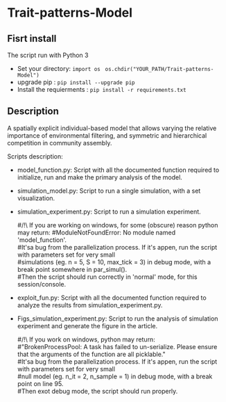 # Trait-patterns-Model

## Fisrt install
The script run with Python 3
- Set your directory: `import os` ` os.chdir("YOUR_PATH/Trait-patterns-Model")` 
- upgrade pip : `pip install --upgrade pip`
- Install the requierments : `pip install -r requirements.txt`

## Description
A spatially explicit individual-based model that allows varying the relative importance of environmental filtering, and symmetric and hierarchical competition in community assembly.  

Scripts description:
 
 - model_function.py: Script with all the documented function required to initialize, run and make the primary analysis of the model.
 
 - simulation_model.py: Script to run a single simulation, with a set visualization.

 - simulation_experiment.py: Script to run a simulation experiment.
   
    #/!\ If you are working on windows, for some (obscure) reason python may return: 
    #ModuleNotFoundError: No module named  'model_function'. \
    #It'sa bug from the parallelization process. If it's appen, run the script with parameters set for very small \
    #simulations (eg. n = 5, S = 10, max_tick = 3) in debug mode, with a break point somewhere in par_simul(). \
    #Then the script should run correctly in 'normal' mode, for this session/console.
    
 - exploit_fun.py: Script with all the documented function required to analyze the results from simulation_experiment.py.

 - Figs_simulation_experiment.py: Script to run the analysis of simulation experiment and generate the figure in the article.
   
     #/!\ If you work on windows, python may return: \
     #"BrokenProcessPool: A task has failed to un-serialize. Please ensure that the arguments of the function are all picklable." \
     #It'sa bug from the parallelization process. If it's appen, run the script with parameters set for very small \
     #null model  (eg. n_it = 2, n_sample = 1) in debug mode, with a break point on line 95. \
     #Then exot debug mode, the script should run properly.



